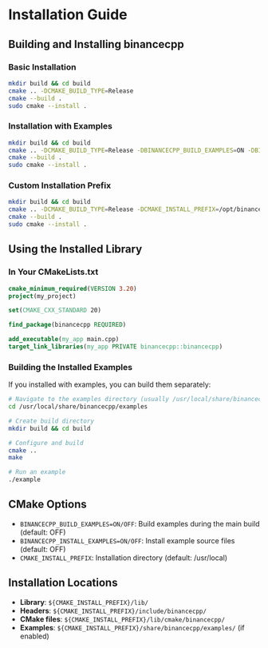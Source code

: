 # Installation Guide

## Building and Installing binancecpp

### Basic Installation

```bash
mkdir build && cd build
cmake .. -DCMAKE_BUILD_TYPE=Release
cmake --build .
sudo cmake --install .
```

### Installation with Examples

```bash
mkdir build && cd build
cmake .. -DCMAKE_BUILD_TYPE=Release -DBINANCECPP_BUILD_EXAMPLES=ON -DBINANCECPP_INSTALL_EXAMPLES=ON
cmake --build .
sudo cmake --install .
```

### Custom Installation Prefix

```bash
mkdir build && cd build
cmake .. -DCMAKE_BUILD_TYPE=Release -DCMAKE_INSTALL_PREFIX=/opt/binancecpp
cmake --build .
sudo cmake --install .
```

## Using the Installed Library

### In Your CMakeLists.txt

```cmake
cmake_minimum_required(VERSION 3.20)
project(my_project)

set(CMAKE_CXX_STANDARD 20)

find_package(binancecpp REQUIRED)

add_executable(my_app main.cpp)
target_link_libraries(my_app PRIVATE binancecpp::binancecpp)
```

### Building the Installed Examples

If you installed with examples, you can build them separately:

```bash
# Navigate to the examples directory (usually /usr/local/share/binancecpp/examples)
cd /usr/local/share/binancecpp/examples

# Create build directory
mkdir build && cd build

# Configure and build
cmake ..
make

# Run an example
./example
```

## CMake Options

- `BINANCECPP_BUILD_EXAMPLES=ON/OFF`: Build examples during the main build (default: OFF)
- `BINANCECPP_INSTALL_EXAMPLES=ON/OFF`: Install example source files (default: OFF)
- `CMAKE_INSTALL_PREFIX`: Installation directory (default: /usr/local)

## Installation Locations

- **Library**: `${CMAKE_INSTALL_PREFIX}/lib/`
- **Headers**: `${CMAKE_INSTALL_PREFIX}/include/binancecpp/`
- **CMake files**: `${CMAKE_INSTALL_PREFIX}/lib/cmake/binancecpp/`
- **Examples**: `${CMAKE_INSTALL_PREFIX}/share/binancecpp/examples/` (if enabled)
